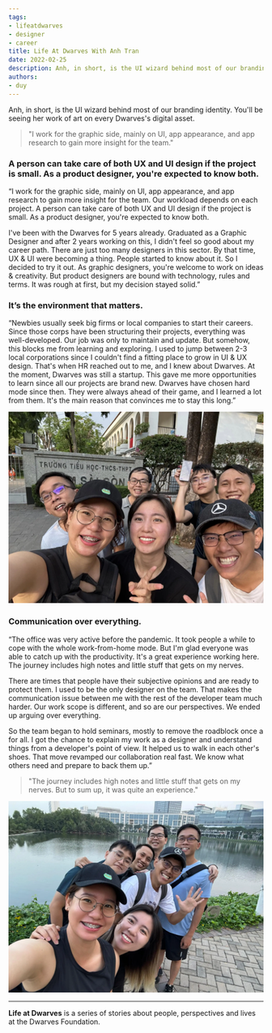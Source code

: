 ```yaml
---
tags: 
- lifeatdwarves
- designer
- career
title: Life At Dwarves With Anh Tran
date: 2022-02-25
description: Anh, in short, is the UI wizard behind most of our branding identity. You'll be seeing her work of art on every Dwarves's digital asset.
authors: 
- duy
---
```


Anh, in short, is the UI wizard behind most of our branding identity. You'll be seeing her work of art on every Dwarves's digital asset.

>
> "I work for the graphic side, mainly on UI, app appearance, and app research to gain more insight for the team."

### A person can take care of both UX and UI design if the project is small. As a product designer, you're expected to know both.
“I work for the graphic side, mainly on UI, app appearance, and app research to gain more insight for the team. Our workload depends on each project. A person can take care of both UX and UI design if the project is small. As a product designer, you're expected to know both.

I've been with the Dwarves for 5 years already. Graduated as a Graphic Designer and after 2 years working on this, I didn't feel so good about my career path. There are just too many designers in this sector. By that time, UX & UI were becoming a thing. People started to know about it. So I decided to try it out. As graphic designers, you're welcome to work on ideas & creativity. But product designers are bound with technology, rules and terms. It was rough at first, but my decision stayed solid.”

### It’s the environment that matters.
“Newbies usually seek big firms or local companies to start their careers. Since those corps have been structuring their projects, everything was well-developed. Our job was only to maintain and update. But somehow, this blocks me from learning and exploring. I used to jump between 2-3 local corporations since I couldn't find a fitting place to grow in UI & UX design. That's when HR reached out to me, and I knew about Dwarves.
At the moment, Dwarves was still a startup. This gave me more opportunities to learn since all our projects are brand new. Dwarves have chosen hard mode since then. They were always ahead of their game, and I learned a lot from them. It's the main reason that convinces me to stay this long.”

![anhtran](assets/life-at-dwarves-with-anh-tran-how-its-like-to-be-a-head-of-ui_life-at-dwarves-anh-tran.webp)

### Communication over everything.
“The office was very active before the pandemic. It took people a while to cope with the whole work-from-home mode. But I'm glad everyone was able to catch up with the productivity.
It's a great experience working here. The journey includes high notes and little stuff that gets on my nerves. 

There are times that people have their subjective opinions and are ready to protect them. I used to be the only designer on the team. That makes the communication issue between me with the rest of the developer team much harder. Our work scope is different, and so are our perspectives. We ended up arguing over everything. 

So the team began to hold seminars, mostly to remove the roadblock once a for all. I got the chance to explain my work as a designer and understand things from a developer's point of view. It helped us to walk in each other's shoes. That move revamped our collaboration real fast. We know what others need and prepare to back them up.”

>
> "The journey includes high notes and little stuff that gets on my nerves. But to sum up, it was quite an experience."

![asste](assets/life-at-dwarves-with-anh-tran-how-its-like-to-be-a-head-of-ui_life-at-dwarves-anh-tran-2.webp)

---
**Life at Dwarves** is a series of stories about people, perspectives and lives at the Dwarves Foundation.